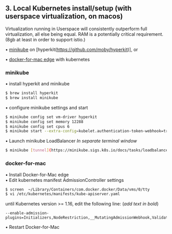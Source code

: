 ## 3. Local Kubernetes install/setup (with userspace virtualization, on macos) 

Virtualization running in Userspace will consistently outperform full virtualization, all else being equal. RAM is a potentially critical requirement. (8gb at least in order to support istio.)  

• [minikube](https://minikube.sigs.k8s.io) on [hyperkit(https://github.com/moby/hyperkit)], or  

• [docker-for-mac edge](https://docs.docker.com/docker-for-mac/edge-release-notes/) with kubernetes  


### minikube

• install hyperkit and minikube  

```bash
$ brew install hyperkit
$ brew install minikube
```

• configure minikube settings and start  

```bash
$ minikube config set vm-driver hyperkit
$ minikube config set memory 12288
$ minikube config set cpus 6
$ minikube start --extra-config=kubelet.authentication-token-webhook=true
```

• Launch minikube LoadBalancer *In separate terminal window*  

```bash
$ minikube [tunnel](https://minikube.sigs.k8s.io/docs/tasks/loadbalancer/#using-minikube-tunnel)
```

### docker-for-mac  

• Install Docker-for-Mac edge  
• Edit kubernetes manifest AdmissionController settings  

```bash
$ screen  ~/Library/Containers/com.docker.docker/Data/vms/0/tty  
$ vi /etc/kubernetes/manifests/kube-apiserver.yaml  
```

until Kubernetes version >= 1.16, edit the following line: (_add text in bold_)  
```
--enable-admission-plugins=Initializers,NodeRestriction,__MutatingAdmissionWebhook,ValidatingAdmissionWebhook__  
```

• Restart Docker-for-Mac   

